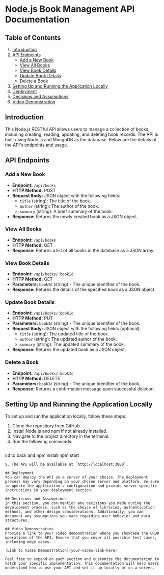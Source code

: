
# Node.js Book Management API Documentation

## Table of Contents
1. [Introduction](#introduction)
2. [API Endpoints](#api-endpoints)
   - [Add a New Book](#add-a-new-book)
   - [View All Books](#view-all-books)
   - [View Book Details](#view-book-details)
   - [Update Book Details](#update-book-details)
   - [Delete a Book](#delete-a-book)
3. [Setting Up and Running the Application Locally](#setting-up-and-running-the-application-locally)
4. [Deployment](#deployment)
5. [Decisions and Assumptions](#decisions-and-assumptions)
6. [Video Demonstration](#video-demonstration)

## Introduction
This Node.js RESTful API allows users to manage a collection of books, including creating, reading, updating, and deleting book records. The API is built using Node.js and MongoDB as the database. Below are the details of the API's endpoints and usage.

## API Endpoints

### Add a New Book
- **Endpoint:** `/api/books`
- **HTTP Method:** POST
- **Request Body:** JSON object with the following fields:
   - `title` (string): The title of the book.
   - `author` (string): The author of the book.
   - `summary` (string): A brief summary of the book.
- **Response:** Returns the newly created book as a JSON object.

### View All Books
- **Endpoint:** `/api/books`
- **HTTP Method:** GET
- **Response:** Returns a list of all books in the database as a JSON array.

### View Book Details
- **Endpoint:** `/api/books/:bookId`
- **HTTP Method:** GET
- **Parameters:** `bookId` (string) - The unique identifier of the book.
- **Response:** Returns the details of the specified book as a JSON object.

### Update Book Details
- **Endpoint:** `/api/books/:bookId`
- **HTTP Method:** PUT
- **Parameters:** `bookId` (string) - The unique identifier of the book.
- **Request Body:** JSON object with the following fields (optional):
   - `title` (string): The updated title of the book.
   - `author` (string): The updated author of the book.
   - `summary` (string): The updated summary of the book.
- **Response:** Returns the updated book as a JSON object.

### Delete a Book
- **Endpoint:** `/api/books/:bookId`
- **HTTP Method:** DELETE
- **Parameters:** `bookId` (string) - The unique identifier of the book.
- **Response:** Returns a confirmation message upon successful deletion.

## Setting Up and Running the Application Locally
To set up and run the application locally, follow these steps:

1. Clone the repository from GitHub.
2. Install Node.js and npm if not already installed.
3. Navigate to the project directory in the terminal.
4. Run the following commands:
   ```bash
  cd to back and npm install
   npm start
   ```
5. The API will be available at `http://localhost:3000`.

## Deployment
You can deploy the API on a server of your choice. The deployment process may vary depending on your chosen server and platform. Be sure to update the application's configuration and provide server-specific instructions in your deployment section.

## Decisions and Assumptions
In this section, you can mention any decisions you made during the development process, such as the choice of libraries, authentication methods, and other design considerations. Additionally, you can document any assumptions you made regarding user behavior and data structures.

## Video Demonstration
Provide a link to your video demonstration where you showcase the CRUD operations of the API. Ensure that you cover all possible test cases, including edge cases.

[Link to Video Demonstration](your-video-link-here)

Feel free to expand on each section and customize the documentation to match your specific implementation. This documentation will help users understand how to use your API and set it up locally or on a server.
